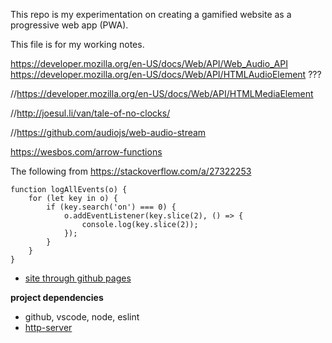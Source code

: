 This repo is my experimentation on creating a gamified website as a progressive web app (PWA).

This file is for my working notes.

https://developer.mozilla.org/en-US/docs/Web/API/Web_Audio_API
https://developer.mozilla.org/en-US/docs/Web/API/HTMLAudioElement ???

//https://developer.mozilla.org/en-US/docs/Web/API/HTMLMediaElement

//http://joesul.li/van/tale-of-no-clocks/

//https://github.com/audiojs/web-audio-stream



https://wesbos.com/arrow-functions

The following from https://stackoverflow.com/a/27322253
~~~
function logAllEvents(o) {
	for (let key in o) {
		if (key.search('on') === 0) {
			o.addEventListener(key.slice(2), () => {
				console.log(key.slice(2));
			});
		}
	}
}
~~~


* [site through github pages](https://csusbdt.github.io/4500-2021-spring/)



__project dependencies__

* github, vscode, node, eslint
* [http-server](https://www.npmjs.com/package/http-server)
